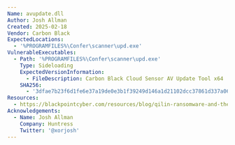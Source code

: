 ```yaml
---
Name: avupdate.dll
Author: Josh Allman
Created: 2025-02-18
Vendor: Carbon Black
ExpectedLocations:
  - '%PROGRAMFILES%\Confer\scanner\upd.exe'
VulnerableExecutables:
  - Path: '%PROGRAMFILES%\Confer\scanner\upd.exe'
    Type: Sideloading
    ExpectedVersionInformation:
      - FileDescription: Carbon Black Cloud Sensor AV Update Tool x64
    SHA256:
      - '3dfae7b23f6d1fe6e37a19de0e3b1f39249d146a1d21102dcc37861d337a0633'
Resources:
  - https://blackpointcyber.com/resources/blog/qilin-ransomware-and-the-hidden-dangers-of-byovd/
Acknowledgements:
  - Name: Josh Allman
    Company: Huntress
    Twitter: '@xorjosh'
---
```


